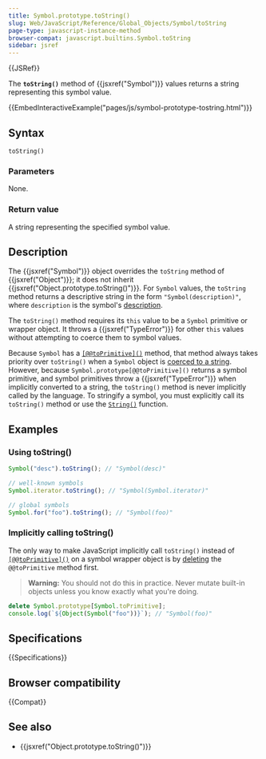 ```yaml
---
title: Symbol.prototype.toString()
slug: Web/JavaScript/Reference/Global_Objects/Symbol/toString
page-type: javascript-instance-method
browser-compat: javascript.builtins.Symbol.toString
sidebar: jsref
---
```


{{JSRef}}

The **`toString()`** method of {{jsxref("Symbol")}} values returns a string representing this symbol value.

{{EmbedInteractiveExample("pages/js/symbol-prototype-tostring.html")}}

## Syntax

```js-nolint
toString()
```

### Parameters

None.

### Return value

A string representing the specified symbol value.

## Description

The {{jsxref("Symbol")}} object overrides the `toString` method of {{jsxref("Object")}}; it does not inherit
{{jsxref("Object.prototype.toString()")}}. For `Symbol` values, the `toString` method returns a descriptive string in the form `"Symbol(description)"`, where `description` is the symbol's [description](/en-US/docs/Web/JavaScript/Reference/Global_Objects/Symbol/description).

The `toString()` method requires its `this` value to be a `Symbol` primitive or wrapper object. It throws a {{jsxref("TypeError")}} for other `this` values without attempting to coerce them to symbol values.

Because `Symbol` has a [`[@@toPrimitive]()`](/en-US/docs/Web/JavaScript/Reference/Global_Objects/Symbol/@@toPrimitive) method, that method always takes priority over `toString()` when a `Symbol` object is [coerced to a string](/en-US/docs/Web/JavaScript/Reference/Global_Objects/String#string_coercion). However, because `Symbol.prototype[@@toPrimitive]()` returns a symbol primitive, and symbol primitives throw a {{jsxref("TypeError")}} when implicitly converted to a string, the `toString()` method is never implicitly called by the language. To stringify a symbol, you must explicitly call its `toString()` method or use the [`String()`](/en-US/docs/Web/JavaScript/Reference/Global_Objects/String/String#using_string_to_stringify_a_symbol) function.

## Examples

### Using toString()

```js
Symbol("desc").toString(); // "Symbol(desc)"

// well-known symbols
Symbol.iterator.toString(); // "Symbol(Symbol.iterator)"

// global symbols
Symbol.for("foo").toString(); // "Symbol(foo)"
```

### Implicitly calling toString()

The only way to make JavaScript implicitly call `toString()` instead of [`[@@toPrimitive]()`](/en-US/docs/Web/JavaScript/Reference/Global_Objects/Symbol/@@toPrimitive) on a symbol wrapper object is by [deleting](/en-US/docs/Web/JavaScript/Reference/Operators/delete) the `@@toPrimitive` method first.

> **Warning:** You should not do this in practice. Never mutate built-in objects unless you know exactly what you're doing.

```js
delete Symbol.prototype[Symbol.toPrimitive];
console.log(`${Object(Symbol("foo"))}`); // "Symbol(foo)"
```

## Specifications

{{Specifications}}

## Browser compatibility

{{Compat}}

## See also

- {{jsxref("Object.prototype.toString()")}}
